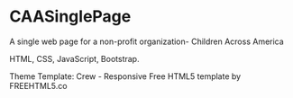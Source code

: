 # CAASinglePage

A single web page for a non-profit organization- Children Across America

HTML, CSS, JavaScript, Bootstrap.

Theme Template: Crew - Responsive Free HTML5 template by FREEHTML5.co
